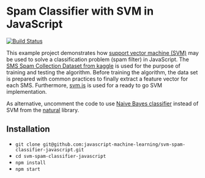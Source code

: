 # Spam Classifier with SVM in JavaScript

[![Build Status](https://travis-ci.org/javascript-machine-learning/svm-spam-classifier-javascript.svg?branch=master)](https://travis-ci.org/javascript-machine-learning/svm-spam-classifier-javascript)

This example project demonstrates how [support vector machine (SVM)](https://en.wikipedia.org/wiki/Support_vector_machine) may be used to solve a classification problem (spam filter) in JavaScript. The [SMS Spam Collection Dataset from kaggle](https://www.kaggle.com/uciml/sms-spam-collection-dataset/data) is used for the purpose of training and testing the algorithm. Before training the algorithm, the data set is prepared with common practices to finally extract a feature vector for each SMS. Furthermore, [svm.js](https://github.com/karpathy/svmjs) is used for a ready to go SVM implementation.

As alternative, uncomment the code to use [Naive Bayes classifier](https://en.wikipedia.org/wiki/Naive_Bayes_classifier) instead of SVM from the [natural](https://github.com/NaturalNode/natural) library.

## Installation

* `git clone git@github.com:javascript-machine-learning/svm-spam-classifier-javascript.git`
* `cd svm-spam-classifier-javascript`
* `npm install`
* `npm start`
